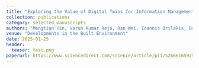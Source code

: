 ```yaml
---
title: "Exploring the Value of Digital Twins for Information Management in Highway Asset Maintenance"
collection: publications
category: selected_manuscripts
authors: "Mengtian Yin, Varun Kumar Reja, Ran Wei, Ioannis Brilakis, Brian Sheil, Federico Perrotta, Alix Marie d'Avigneau, <strong>Linjun Lu</strong>"
venue: "Developments in the Built Environment"
date: 2025-01-25
header:
  teaser: test.png
paperurl: https://www.sciencedirect.com/science/article/pii/S2666165925000146
---
```

